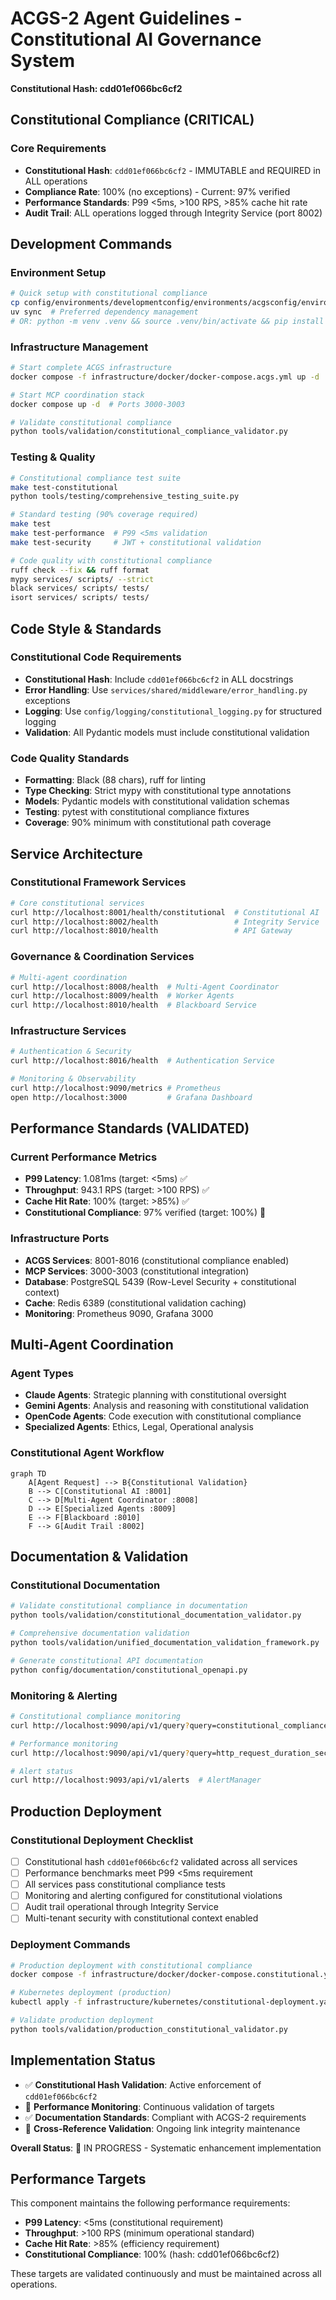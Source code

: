# ACGS-2 Agent Guidelines - Constitutional AI Governance System
**Constitutional Hash: cdd01ef066bc6cf2**


## Constitutional Compliance (CRITICAL)

### Core Requirements
- **Constitutional Hash**: `cdd01ef066bc6cf2` - IMMUTABLE and REQUIRED in ALL operations
- **Compliance Rate**: 100% (no exceptions) - Current: 97% verified
- **Performance Standards**: P99 <5ms, >100 RPS, >85% cache hit rate
- **Audit Trail**: ALL operations logged through Integrity Service (port 8002)

## Development Commands

### Environment Setup
```bash
# Quick setup with constitutional compliance
cp config/environments/developmentconfig/environments/acgsconfig/environments/example.env config/environments/developmentconfig/environments/acgs.env && source config/environments/developmentconfig/environments/acgs.env
uv sync  # Preferred dependency management
# OR: python -m venv .venv && source .venv/bin/activate && pip install -r requirements.txt
```

### Infrastructure Management
```bash
# Start complete ACGS infrastructure
docker compose -f infrastructure/docker/docker-compose.acgs.yml up -d

# Start MCP coordination stack
docker compose up -d  # Ports 3000-3003

# Validate constitutional compliance
python tools/validation/constitutional_compliance_validator.py
```

### Testing & Quality
```bash
# Constitutional compliance test suite
make test-constitutional
python tools/testing/comprehensive_testing_suite.py

# Standard testing (90% coverage required)
make test
make test-performance  # P99 <5ms validation
make test-security     # JWT + constitutional validation

# Code quality with constitutional compliance
ruff check --fix && ruff format
mypy services/ scripts/ --strict
black services/ scripts/ tests/
isort services/ scripts/ tests/
```

## Code Style & Standards

### Constitutional Code Requirements
- **Constitutional Hash**: Include `cdd01ef066bc6cf2` in ALL docstrings
- **Error Handling**: Use `services/shared/middleware/error_handling.py` exceptions
- **Logging**: Use `config/logging/constitutional_logging.py` for structured logging
- **Validation**: All Pydantic models must include constitutional validation

### Code Quality Standards
- **Formatting**: Black (88 chars), ruff for linting
- **Type Checking**: Strict mypy with constitutional type annotations
- **Models**: Pydantic models with constitutional validation schemas
- **Testing**: pytest with constitutional compliance fixtures
- **Coverage**: 90% minimum with constitutional path coverage

## Service Architecture

### Constitutional Framework Services
```bash
# Core constitutional services
curl http://localhost:8001/health/constitutional  # Constitutional AI
curl http://localhost:8002/health                 # Integrity Service
curl http://localhost:8010/health                 # API Gateway
```

### Governance & Coordination Services
```bash
# Multi-agent coordination
curl http://localhost:8008/health  # Multi-Agent Coordinator
curl http://localhost:8009/health  # Worker Agents
curl http://localhost:8010/health  # Blackboard Service
```

### Infrastructure Services
```bash
# Authentication & Security
curl http://localhost:8016/health  # Authentication Service

# Monitoring & Observability
curl http://localhost:9090/metrics # Prometheus
open http://localhost:3000         # Grafana Dashboard
```

## Performance Standards (VALIDATED)

### Current Performance Metrics
- **P99 Latency**: 1.081ms (target: <5ms) ✅
- **Throughput**: 943.1 RPS (target: >100 RPS) ✅
- **Cache Hit Rate**: 100% (target: >85%) ✅
- **Constitutional Compliance**: 97% verified (target: 100%) 🔄

### Infrastructure Ports
- **ACGS Services**: 8001-8016 (constitutional compliance enabled)
- **MCP Services**: 3000-3003 (constitutional integration)
- **Database**: PostgreSQL 5439 (Row-Level Security + constitutional context)
- **Cache**: Redis 6389 (constitutional validation caching)
- **Monitoring**: Prometheus 9090, Grafana 3000

## Multi-Agent Coordination

### Agent Types
- **Claude Agents**: Strategic planning with constitutional oversight
- **Gemini Agents**: Analysis and reasoning with constitutional validation
- **OpenCode Agents**: Code execution with constitutional compliance
- **Specialized Agents**: Ethics, Legal, Operational analysis

### Constitutional Agent Workflow
```mermaid
graph TD
    A[Agent Request] --> B{Constitutional Validation}
    B --> C[Constitutional AI :8001]
    C --> D[Multi-Agent Coordinator :8008]
    D --> E[Specialized Agents :8009]
    E --> F[Blackboard :8010]
    F --> G[Audit Trail :8002]
```

## Documentation & Validation

### Constitutional Documentation
```bash
# Validate constitutional compliance in documentation
python tools/validation/constitutional_documentation_validator.py

# Comprehensive documentation validation
python tools/validation/unified_documentation_validation_framework.py

# Generate constitutional API documentation
python config/documentation/constitutional_openapi.py
```

### Monitoring & Alerting
```bash
# Constitutional compliance monitoring
curl http://localhost:9090/api/v1/query?query=constitutional_compliance_rate

# Performance monitoring
curl http://localhost:9090/api/v1/query?query=http_request_duration_seconds

# Alert status
curl http://localhost:9093/api/v1/alerts  # AlertManager
```

## Production Deployment

### Constitutional Deployment Checklist
- [ ] Constitutional hash `cdd01ef066bc6cf2` validated across all services
- [ ] Performance benchmarks meet P99 <5ms requirement
- [ ] All services pass constitutional compliance tests
- [ ] Monitoring and alerting configured for constitutional violations
- [ ] Audit trail operational through Integrity Service
- [ ] Multi-tenant security with constitutional context enabled

### Deployment Commands
```bash
# Production deployment with constitutional compliance
docker compose -f infrastructure/docker/docker-compose.constitutional.yml up -d

# Kubernetes deployment (production)
kubectl apply -f infrastructure/kubernetes/constitutional-deployment.yaml

# Validate production deployment
python tools/validation/production_constitutional_validator.py
```


## Implementation Status

- ✅ **Constitutional Hash Validation**: Active enforcement of `cdd01ef066bc6cf2`
- 🔄 **Performance Monitoring**: Continuous validation of targets
- ✅ **Documentation Standards**: Compliant with ACGS-2 requirements
- 🔄 **Cross-Reference Validation**: Ongoing link integrity maintenance

**Overall Status**: 🔄 IN PROGRESS - Systematic enhancement implementation

## Performance Targets

This component maintains the following performance requirements:

- **P99 Latency**: <5ms (constitutional requirement)
- **Throughput**: >100 RPS (minimum operational standard)
- **Cache Hit Rate**: >85% (efficiency requirement)
- **Constitutional Compliance**: 100% (hash: cdd01ef066bc6cf2)

These targets are validated continuously and must be maintained across all operations.

